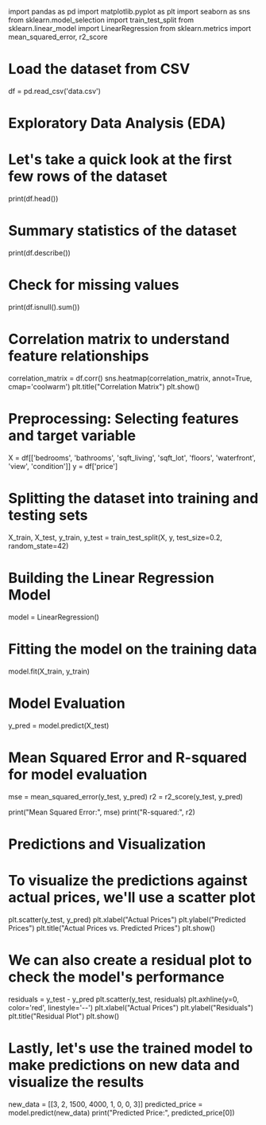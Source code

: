 import pandas as pd
import matplotlib.pyplot as plt
import seaborn as sns
from sklearn.model_selection import train_test_split
from sklearn.linear_model import LinearRegression
from sklearn.metrics import mean_squared_error, r2_score

# Load the dataset from CSV
df = pd.read_csv('data.csv')

# Exploratory Data Analysis (EDA)
# Let's take a quick look at the first few rows of the dataset
print(df.head())

# Summary statistics of the dataset
print(df.describe())

# Check for missing values
print(df.isnull().sum())

# Correlation matrix to understand feature relationships
correlation_matrix = df.corr()
sns.heatmap(correlation_matrix, annot=True, cmap='coolwarm')
plt.title("Correlation Matrix")
plt.show()

# Preprocessing: Selecting features and target variable
X = df[['bedrooms', 'bathrooms', 'sqft_living', 'sqft_lot', 'floors', 'waterfront', 'view', 'condition']]
y = df['price']

# Splitting the dataset into training and testing sets
X_train, X_test, y_train, y_test = train_test_split(X, y, test_size=0.2, random_state=42)

# Building the Linear Regression Model
model = LinearRegression()

# Fitting the model on the training data
model.fit(X_train, y_train)

# Model Evaluation
y_pred = model.predict(X_test)

# Mean Squared Error and R-squared for model evaluation
mse = mean_squared_error(y_test, y_pred)
r2 = r2_score(y_test, y_pred)

print("Mean Squared Error:", mse)
print("R-squared:", r2)

# Predictions and Visualization
# To visualize the predictions against actual prices, we'll use a scatter plot
plt.scatter(y_test, y_pred)
plt.xlabel("Actual Prices")
plt.ylabel("Predicted Prices")
plt.title("Actual Prices vs. Predicted Prices")
plt.show()

# We can also create a residual plot to check the model's performance
residuals = y_test - y_pred
plt.scatter(y_test, residuals)
plt.axhline(y=0, color='red', linestyle='--')
plt.xlabel("Actual Prices")
plt.ylabel("Residuals")
plt.title("Residual Plot")
plt.show()

# Lastly, let's use the trained model to make predictions on new data and visualize the results
new_data = [[3, 2, 1500, 4000, 1, 0, 0, 3]]
predicted_price = model.predict(new_data)
print("Predicted Price:", predicted_price[0])


